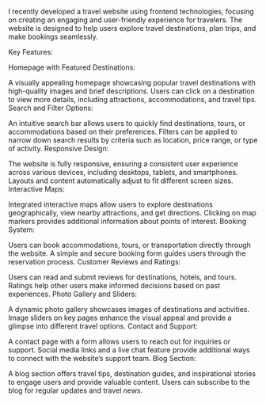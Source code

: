 I recently developed a travel website using frontend technologies, focusing on creating an engaging and user-friendly experience for travelers. The website is designed to help users explore travel destinations, plan trips, and make bookings seamlessly.

Key Features:

Homepage with Featured Destinations:

A visually appealing homepage showcasing popular travel destinations with high-quality images and brief descriptions.
Users can click on a destination to view more details, including attractions, accommodations, and travel tips.
Search and Filter Options:

An intuitive search bar allows users to quickly find destinations, tours, or accommodations based on their preferences.
Filters can be applied to narrow down search results by criteria such as location, price range, or type of activity.
Responsive Design:

The website is fully responsive, ensuring a consistent user experience across various devices, including desktops, tablets, and smartphones.
Layouts and content automatically adjust to fit different screen sizes.
Interactive Maps:

Integrated interactive maps allow users to explore destinations geographically, view nearby attractions, and get directions.
Clicking on map markers provides additional information about points of interest.
Booking System:

Users can book accommodations, tours, or transportation directly through the website.
A simple and secure booking form guides users through the reservation process.
Customer Reviews and Ratings:

Users can read and submit reviews for destinations, hotels, and tours.
Ratings help other users make informed decisions based on past experiences.
Photo Gallery and Sliders:

A dynamic photo gallery showcases images of destinations and activities.
Image sliders on key pages enhance the visual appeal and provide a glimpse into different travel options.
Contact and Support:

A contact page with a form allows users to reach out for inquiries or support.
Social media links and a live chat feature provide additional ways to connect with the website’s support team.
Blog Section:

A blog section offers travel tips, destination guides, and inspirational stories to engage users and provide valuable content.
Users can subscribe to the blog for regular updates and travel news.